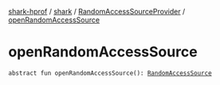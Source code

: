 [shark-hprof](../../index.md) / [shark](../index.md) / [RandomAccessSourceProvider](index.md) / [openRandomAccessSource](./open-random-access-source.md)

# openRandomAccessSource

`abstract fun openRandomAccessSource(): `[`RandomAccessSource`](../-random-access-source/index.md)